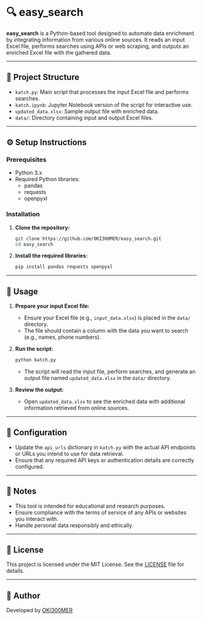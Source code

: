 # 🔍 easy_search

**easy_search** is a Python-based tool designed to automate data enrichment by integrating information from various online sources. It reads an input Excel file, performs searches using APIs or web scraping, and outputs an enriched Excel file with the gathered data.

---

## 📁 Project Structure

- `katch.py`: Main script that processes the input Excel file and performs searches.
- `katch.ipynb`: Jupyter Notebook version of the script for interactive use.
- `updated_data.xlsx`: Sample output file with enriched data.
- `data/`: Directory containing input and output Excel files.

---

## ⚙️ Setup Instructions

### Prerequisites

- Python 3.x
- Required Python libraries:
  - pandas
  - requests
  - openpyxl

### Installation

1. **Clone the repository:**

   ```bash
   git clone https://github.com/OKI300MER/easy_search.git
   cd easy_search
   ```

2. **Install the required libraries:**

   ```bash
   pip install pandas requests openpyxl
   ```

---

## 🚀 Usage

1. **Prepare your input Excel file:**

   - Ensure your Excel file (e.g., `input_data.xlsx`) is placed in the `data/` directory.
   - The file should contain a column with the data you want to search (e.g., names, phone numbers).

2. **Run the script:**

   ```bash
   python katch.py
   ```

   - The script will read the input file, perform searches, and generate an output file named `updated_data.xlsx` in the `data/` directory.

3. **Review the output:**

   - Open `updated_data.xlsx` to see the enriched data with additional information retrieved from online sources.

---

## 🔧 Configuration

- Update the `api_urls` dictionary in `katch.py` with the actual API endpoints or URLs you intend to use for data retrieval.
- Ensure that any required API keys or authentication details are correctly configured.

---

## 📝 Notes

- This tool is intended for educational and research purposes.
- Ensure compliance with the terms of service of any APIs or websites you interact with.
- Handle personal data responsibly and ethically.

---

## 📄 License

This project is licensed under the MIT License. See the [LICENSE](LICENSE) file for details.

---

## 👤 Author

Developed by [OKI300MER](https://github.com/OKI300MER)
